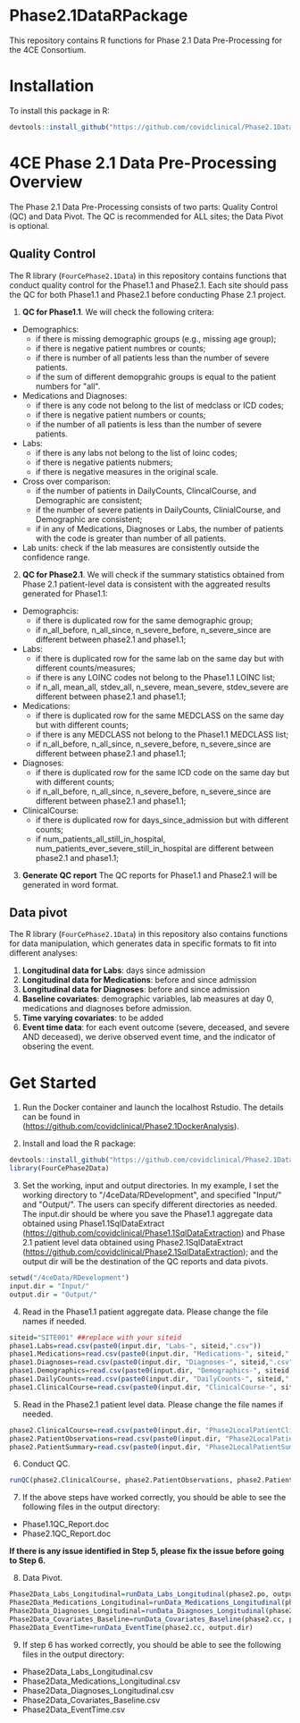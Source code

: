 # Phase2.1DataRPackage
This repository contains R functions for Phase 2.1 Data Pre-Processing for the 4CE Consortium.

# Installation

To install this package in R:

``` R
devtools::install_github("https://github.com/covidclinical/Phase2.1DataRPackage", subdir="FourCePhase2.1Data", upgrade=FALSE)
```

# 4CE Phase 2.1 Data Pre-Processing Overview

The Phase 2.1 Data Pre-Processing consists of two parts: Quality Control (QC) and Data Pivot. The QC is recommended for ALL sites; the Data Pivot is optional. 


## Quality Control 

The R library (`FourCePhase2.1Data`) in this repository contains functions that conduct quality control for the Phase1.1 and Phase2.1. Each site should pass the QC for both Phase1.1 and Phase2.1 before conducting Phase 2.1 project. 

1. **QC for Phase1.1**. We will check the following critera: 
+ Demographics:  
  + if there is missing demographic groups (e.g., missing age group); 
  + if there is negative patient numbres or counts; 
  + if there is number of all patients less than the number of severe patients. 
  + if the sum of different demopgrahic groups is equal to the patient numbers for "all". 
+ Medications and Diagnoses:
  + if there is any code not belong to the list of medclass or ICD codes; 
  + if there is negative patient numbers or counts; 
  + if the number of all patients is less than the number of severe patients.
+ Labs: 
  + if there is any labs not belong to the list of loinc codes;
  + if there is negative patients nubmers; 
  + if there is negative measures in the original scale.
+ Cross over comparison: 
  + if the number of patients in DailyCounts, ClincalCourse, and Demographic are consistent; 
  + if the number of severe patients in DailyCounts, ClinialCourse, and Demographic are consistent;
  + if in any of Medications, Diagnoses or Labs, the number of patients with the code is greater than number of all patients. 
+ Lab units: check if the lab measures are consistently outside the confidence range.

2. **QC for Phase2.1**. We will check if the summary statistics obtained from Phase 2.1 patient-level data is consistent with the aggreated results generated for Phase1.1:
+ Demographcis:
  + if there is duplicated row for the same demographic group;
  + if n_all_before, n_all_since, n_severe_before, n_severe_since are different between phase2.1 and phase1.1;
+ Labs:
  + if there is duplicated row for the same lab on the same day but with different counts/measures;
  + if there is any LOINC codes not belong to the Phase1.1 LOINC list;
  + if n_all, mean_all, stdev_all, n_severe, mean_severe, stdev_severe are different between phase2.1 and phase1.1;
+ Medications:
  + if there is duplicated row for the same MEDCLASS on the same day but with different counts;
  + if there is any MEDCLASS not belong to the Phase1.1 MEDCLASS list;
  + if n_all_before, n_all_since, n_severe_before, n_severe_since are different between phase2.1 and phase1.1;
+ Diagnoses:
  + if there is duplicated row for the same ICD code on the same day but with different counts;
  + if n_all_before, n_all_since, n_severe_before, n_severe_since are different between phase2.1 and phase1.1; 
+ ClinicalCourse:
  + if there is duplicated row for days_since_admission but with different counts;
  + if num_patients_all_still_in_hospital, num_patients_ever_severe_still_in_hospital are different between phase2.1 and phase1.1; 
  
3. **Generate QC report**
The QC reports for Phase1.1 and Phase2.1 will be generated in word format. 


## Data pivot 

The R library (`FourCePhase2.1Data`) in this repository also contains functions for data manipulation, which generates data in specific formats to fit into different analyses:  
1. **Longitudinal data for Labs**: days since admission 
2. **Longitudinal data for Medications**: before and since admission 
3. **Longitudinal data for Diagnoses**: before and since admission 
4. **Baseline covariates**: demographic variables, lab measures at day 0, medications and diagnoses before admission. 
5. **Time varying covariates**: to be added
6. **Event time data**: for each event outcome (severe, deceased, and severe AND deceased), we derive observed event time, and the indicator of obsering the event. 

# Get Started

1. Run the Docker container and launch the localhost Rstudio. The details can be found in (https://github.com/covidclinical/Phase2.1DockerAnalysis).


2. Install and load the R package:

``` R
devtools::install_github("https://github.com/covidclinical/Phase2.1DataRPackage", subdir="FourCePhase2.1Data", upgrade=FALSE)
library(FourCePhase2Data)
```
3. Set the working, input and output directories. In my example, I set the working directory to "/4ceData/RDevelopment", and specified "Input/" and "Output/". The users can specify different directories as needed. The input.dir should be where you save the Phase1.1 aggregate data obtained using Phase1.1SqlDataExtract  (https://github.com/covidclinical/Phase1.1SqlDataExtraction) and Phase 2.1 patient level data obtained using Phase2.1SqlDataExtract (https://github.com/covidclinical/Phase2.1SqlDataExtraction); and the output dir will be the destination of the QC reports and data pivots. 

``` R
setwd("/4ceData/RDevelopment")
input.dir = "Input/" 
output.dir = "Output/" 
```

4. Read in the Phase1.1 patient aggregate data. Please change the file names if needed. 
``` R
siteid="SITE001" ##replace with your siteid
phase1.Labs=read.csv(paste0(input.dir, "Labs-", siteid,".csv"))
phase1.Medications=read.csv(paste0(input.dir, "Medications-", siteid,".csv"))
phase1.Diagnoses=read.csv(paste0(input.dir, "Diagnoses-", siteid,".csv"))
phase1.Demographics=read.csv(paste0(input.dir, "Demographics-", siteid,".csv"))
phase1.DailyCounts=read.csv(paste0(input.dir, "DailyCounts-", siteid,".csv"))
phase1.ClinicalCourse=read.csv(paste0(input.dir, "ClinicalCourse-", siteid,".csv"))
```

5. Read in the Phase2.1 patient level data. Please change the file names if needed. 
``` R
phase2.ClinicalCourse=read.csv(paste0(input.dir, "Phase2LocalPatientClinicalCourse.csv"))
phase2.PatientObservations=read.csv(paste0(input.dir, "Phase2LocalPatientObservations.csv"))
phase2.PatientSummary=read.csv(paste0(input.dir, "Phase2LocalPatientSummary.csv"))
```

6. Conduct QC. 
``` R
runQC(phase2.ClinicalCourse, phase2.PatientObservations, phase2.PatientSummary, phase1.Labs, phase1.Medications, phase1.Diagnoses, phase1.ClinicalCourse, output.dir)

```
7. If the above steps have worked correctly, you should be able to see the following files in the output directory:

+ Phase1.1QC_Report.doc
+ Phase2.1QC_Report.doc

**If there is any issue identified in Step 5, please fix the issue before going to Step 6.**

8. Data Pivot.
``` R
Phase2Data_Labs_Longitudinal=runData_Labs_Longitudinal(phase2.po, output.dir)
Phase2Data_Medications_Longitudinal=runData_Medications_Longitudinal(phase2.po, output.dir)
Phase2Data_Diagnoses_Longitudinal=runData_Diagnoses_Longitudinal(phase2.po, output.dir)
Phase2Data_Covariates_Baseline=runData_Covariates_Baseline(phase2.cc, phase2.po, phase2.ps, output.dir)
Phase2Data_EventTime=runData_EventTime(phase2.cc, output.dir)
```

9. If step 6 has worked correctly, you should be able to see the following files in the output directory:

+ Phase2Data_Labs_Longitudinal.csv
+ Phase2Data_Medications_Longitudinal.csv
+ Phase2Data_Diagnoses_Longitudinal.csv
+ Phase2Data_Covariates_Baseline.csv
+ Phase2Data_EventTime.csv




